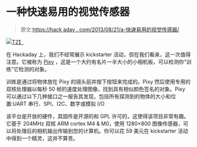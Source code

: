 # 一种快速易用的视觉传感器

> 原文:[https://hack aday . com/2013/08/21/a-快速易用的视觉传感器/](https://hackaday.com/2013/08/21/a-fast-and-easy-to-use-vision-sensor/)

[![](../Images/1f81d9b9542fad8fe193cdf90c2216c8.png)T2】](http://hackaday.com/wp-content/uploads/2013/08/pixie.png)

在 Hackaday 上，我们不经常展示 kickstarter 活动，但在我们看来，这一次值得注意。它被称为 [Pixy](http://www.kickstarter.com/projects/254449872/pixy-cmucam5-a-fast-easy-to-use-vision-sensor) ，这是一个大约有名片一半大小的小相机板，可以检测你“训练”它检测的对象。

训练是通过将物体放在 Pixy 的镜头前并按下按钮来完成的。Pixy 然后使用专用的双核处理器以每秒 50 帧的速度处理图像，找到具有相似颜色签名的对象。Pixy 可以通过以下几种接口之一报告其发现，包括所有探测到的物体的大小和位置:UART 串行、SPI、I2C、数字或模拟 I/O

该平台是开放的硬件，其固件是开源的和 GPL 许可的，这使得该项目非常有趣。它基于 204MHz 双核 ARM cortex M4 & M0，使用 1280×800 图像传感器，可以将处理后的相机输出传输到您的计算机。你可以花 59 美元在 kickstarter 活动中得到一个精灵，这并不算贵。